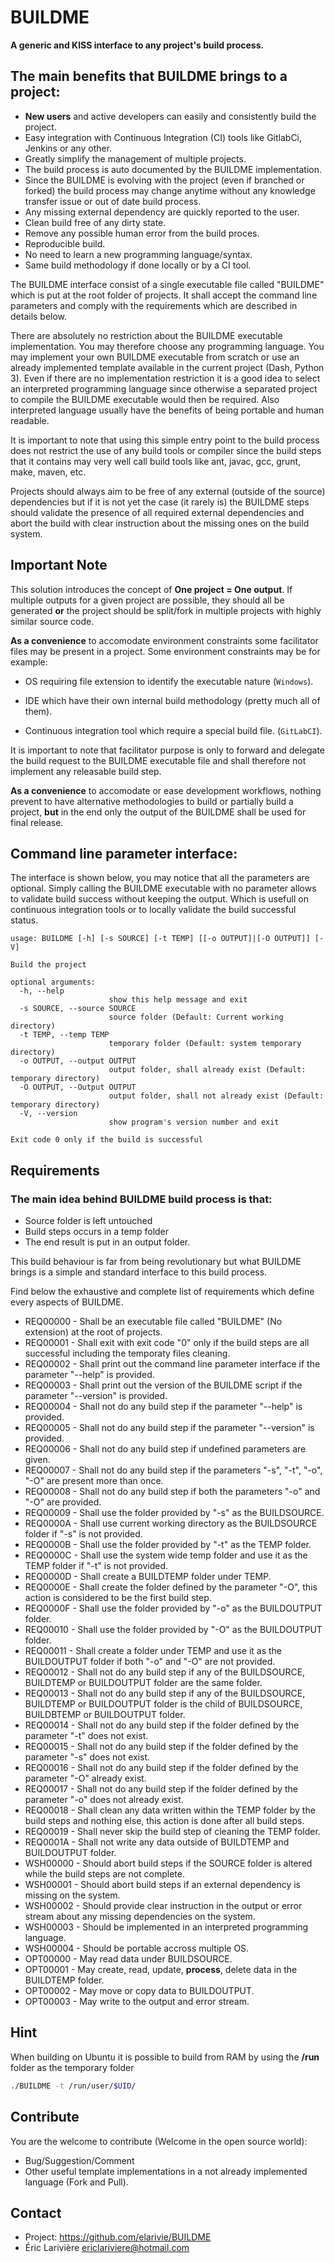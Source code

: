 BUILDME
===========

**A generic and KISS interface to any project's build process.**

The main benefits that BUILDME brings to a project:
----

* **New users** and active developers can easily and consistently build
 the project.
* Easy integration with Continuous Integration (CI) tools like GitlabCi,
 Jenkins or any other.
* Greatly simplify the management of multiple projects.
* The build process is auto documented by the BUILDME implementation.
* Since the BUILDME is evolving with the project (even if branched or
 forked)
 the build process may change anytime without any knowledge transfer
issue or out of date build process.
* Any missing external dependency are quickly reported to the user.
* Clean build free of any dirty state.
* Remove any possible human error from the build proces.
* Reproducible build.
* No need to learn a new programming language/syntax.
* Same build methodology if done locally or by a CI tool.

The BUILDME interface consist of a single executable file called
"BUILDME" which is put at the root folder of projects.  It shall accept
the command line parameters and comply with the requirements which are
described in details below.

There are absolutely no restriction about the BUILDME executable
implementation.  You may therefore choose any programming language.
You may implement your own BUILDME executable from scratch or use an
already implemented template available in the current project (Dash,
Python 3).  Even if there are no implementation restriction it is a
good idea to select an interpreted programming language since otherwise
a separated project to compile the BUILDME executable would then be
required.  Also interpreted language usually have the benefits of being
portable and human readable.

It is important to note that using this simple entry point to the build
process does not restrict the use of any build tools or compiler since
the build steps that it contains may very well call build tools like
ant, javac, gcc, grunt, make, maven, etc.

Projects should always aim to be free of any external (outside of the
source) dependencies but if it is not yet the case (it rarely is) the
BUILDME steps should validate the presence of all required external
dependencies and abort the build with clear instruction about the
missing ones on the build system.

Important Note
----

This solution introduces the concept of **One project = One output**.
If multiple outputs for a given project are possible, they should all be
generated **or** the project should be split/fork in multiple projects
with highly similar source code.

**As a convenience** to accomodate environment constraints some
facilitator files may be present in a project.  Some environment
constraints may be for example:

* OS requiring file extension to identify the executable nature
(```Windows```).

* IDE which have their own internal build methodology (pretty much all
of them).

* Continuous integration tool which require a special build file.
(```GitLabCI```).

It is important to note that facilitator purpose is only to
forward and delegate the build request to the BUILDME executable file
and shall therefore not implement any releasable build step.

**As a convenience** to accomodate or ease development workflows,
nothing prevent to have alternative methodologies to build or partially
build a project, **but** in the end only the output of the BUILDME shall
be used for final release.

Command line parameter interface:
----
The interface is shown below, you may notice that all the parameters are
optional.  Simply calling the BUILDME executable with no parameter
allows to validate build success without keeping the output.  Which is
usefull on continuous integration tools or to locally validate the build
successful status.


```
usage: BUILDME [-h] [-s SOURCE] [-t TEMP] [[-o OUTPUT]|[-O OUTPUT]] [-V]

Build the project

optional arguments:
  -h, --help
                      show this help message and exit
  -s SOURCE, --source SOURCE
                      source folder (Default: Current working directory)
  -t TEMP, --temp TEMP
                      temporary folder (Default: system temporary directory)
  -o OUTPUT, --output OUTPUT
                      output folder, shall already exist (Default: temporary directory)
  -O OUTPUT, --Output OUTPUT
                      output folder, shall not already exist (Default: temporary directory)
  -V, --version
                      show program's version number and exit

Exit code 0 only if the build is successful
```

Requirements
----

### The main idea behind BUILDME build process is that:
* Source folder is left untouched
* Build steps occurs in a temp folder
* The end result is put in an output folder.

This build behaviour is far from being revolutionary but what BUILDME
brings is a simple and standard interface to this build process.

Find below the exhaustive and complete list of requirements which
define every aspects of BUILDME.

* REQ00000 - Shall be an executable file called "BUILDME" (No extension) at the root of projects.
* REQ00001 - Shall exit with exit code "0" only if the build steps are all successful including the temporaty files cleaning.
* REQ00002 - Shall print out the command line parameter interface if the parameter "--help" is provided.
* REQ00003 - Shall print out the version of the BUILDME script if the parameter "--version" is provided.
* REQ00004 - Shall not do any build step if the parameter "--help" is provided.
* REQ00005 - Shall not do any build step if the parameter "--version" is provided.
* REQ00006 - Shall not do any build step if undefined parameters are given.
* REQ00007 - Shall not do any build step if the parameters "-s", "-t", "-o", "-O" are present more than once.
* REQ00008 - Shall not do any build step if both the parameters "-o" and "-O" are provided.
* REQ00009 - Shall use the folder provided by "-s" as the BUILDSOURCE.
* REQ0000A - Shall use current working directory as the BUILDSOURCE folder if "-s" is not provided.
* REQ0000B - Shall use the folder provided by "-t" as the TEMP folder.
* REQ0000C - Shall use the system wide temp folder and use it as the TEMP folder if "-t" is not provided.
* REQ0000D - Shall create a BUILDTEMP folder under TEMP.
* REQ0000E - Shall create the folder defined by the parameter "-O", this action is considered to be the first build step.
* REQ0000F - Shall use the folder provided by "-o" as the BUILDOUTPUT folder.
* REQ00010 - Shall use the folder provided by "-O" as the BUILDOUTPUT folder.
* REQ00011 - Shall create a folder under TEMP and use it as the BUILDOUTPUT folder if both "-o" and "-O" are not provided.
* REQ00012 - Shall not do any build step if any of the BUILDSOURCE, BUILDTEMP or BUILDOUTPUT folder are the same folder.
* REQ00013 - Shall not do any build step if any of the BUILDSOURCE, BUILDTEMP or BUILDOUTPUT folder is the child of BUILDSOURCE, BUILDBTEMP or BUILDOUTPUT folder.
* REQ00014 - Shall not do any build step if the folder defined by the parameter "-t" does not exist.
* REQ00015 - Shall not do any build step if the folder defined by the parameter "-s" does not exist.
* REQ00016 - Shall not do any build step if the folder defined by the parameter "-O" already exist.
* REQ00017 - Shall not do any build step if the folder defined by the parameter "-o" does not already exist.
* REQ00018 - Shall clean any data written within the TEMP folder by the build steps and nothing else, this action is done after all build steps.
* REQ00019 - Shall never skip the build step of cleaning the TEMP folder.
* REQ0001A - Shall not write any data outside of BUILDTEMP and BUILDOUTPUT folder.
* WSH00000 - Should abort build steps if the SOURCE folder is altered while the build steps are not complete.
* WSH00001 - Should abort build steps if an external dependency is missing on the system.
* WSH00002 - Should provide clear instruction in the output or error stream about any missing dependencies on the system.
* WSH00003 - Should be implemented in an interpreted programming language.
* WSH00004 - Should be portable accross multiple OS.
* OPT00000 - May read data under BUILDSOURCE.
* OPT00001 - May create, read, update, **process**, delete data in the BUILDTEMP folder.
* OPT00002 - May move or copy data to BUILDOUTPUT.
* OPT00003 - May write to the output and error stream.

Hint
----
When building on Ubuntu it is possible to build from RAM by using the **/run** folder as the temporary folder

```bash
./BUILDME -t /run/user/$UID/
```

Contribute
----
You are the welcome to contribute (Welcome in the open source world):
* Bug/Suggestion/Comment
* Other useful template implementations in a not already implemented
language (Fork and Pull).

Contact
----
* Project: https://github.com/elarivie/BUILDME
* Éric Larivière <ericlariviere@hotmail.com>

